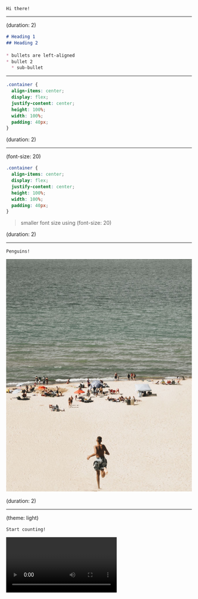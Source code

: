 <!-- Video Puppet will show fenced code blocks as slides -->

```
Hi there!
```

---

(duration: 2)

<!-- set the block language to md to render markdown on screen -->
```md
# Heading 1
## Heading 2

* bullets are left-aligned
* bullet 2
  * sub-bullet
```

---

<!-- set the block language for syntax highlighting -->
```css
.container {
  align-items: center;
  display: flex;
  justify-content: center;
  height: 100%;
  width: 100%;
  padding: 40px;
}
```


(duration: 2)

---


(font-size: 20)

<!-- set the font size using the (font-size) stage direction -->

```css
.container {
  align-items: center;
  display: flex;
  justify-content: center;
  height: 100%;
  width: 100%;
  padding: 40px;
}
```

> smaller font size using (font-size: 20)

(duration: 2)

---

<!-- video puppet shows slides over images -->

```
Penguins!
```

![cover](seaside.jpg)

(duration: 2)

---

<!-- use the theme stage direction to switch to lighter colors for a dark background -->

(theme: light)

<!-- video puppet shows slides over videos -->

```
Start counting!
```

![](stopwatch.mp4)
